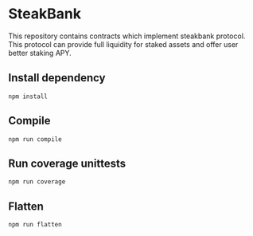 # SteakBank

This repository contains contracts which implement steakbank protocol. This protocol can provide full liquidity for staked assets and offer user better staking APY.

## Install dependency

```shell
npm install
```

## Compile

```shell
npm run compile
```

## Run coverage unittests

```shell
npm run coverage
```

## Flatten

```shell
npm run flatten
```